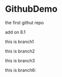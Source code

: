 # GithubDemo
the first githut repo

add on 8.1

this is branch1

this is branch2

this is branch3

this is branch6:

